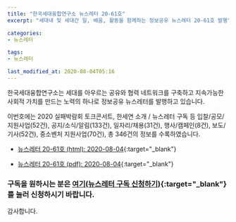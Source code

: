 ```yaml
---
title: "한국세대융합연구소 뉴스레터 20-61호"
excerpt: "세대내 및 세대간 일, 배움, 활동을 함께하는 정보공유 뉴스레터 20-61호 발행" 

categories:
- 뉴스레터

tags:
- 뉴스레터

last_modified_at: 2020-08-04T05:16
---
```


한국세대융합연구소는 세대를 아우르는 공유와 협력 네트워크를 구축하고 지속가능한 사회적 가치를 만드는 노력의 하나로 정보공유 뉴스레터를 발행하고 있습니다.

이번호에는 2020 실패박람회 토크콘서트, 한세연 소개 / 뉴스레터 구독 등 입찰/공모/지원사업(52건), 공지/소식/알림(133건), 일자리/채용(31건), 행사/캠페인(8건), 보도/기사(52건), 중소벤처 지원사업(70건), 총 346건의 정보를 수록하였습니다.

* [뉴스레터 20-61호 (html): 2020-08-04](https://gcrcenter.github.io/assets/htmls/gcrc_news_letter_20200804.html){:target="_blank"}

* [뉴스레터 20-61호 (pdf): 2020-08-04](https://drive.google.com/uc?export=view&id=16aP07zrJQKo3uhLnGGVLFyQxmdk-rA3s){:target="_blank"}


### 구독을 원하시는 분은 [여기(뉴스레터 구독 신청하기)](https://forms.gle/MJ5gVHCdunBXXWVB7){:target="_blank"} 를 눌러 신청하시기 바랍니다.


감사합니다.